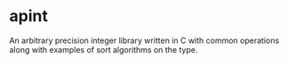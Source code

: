 # apint
An arbitrary precision integer library written in C with common operations along with examples of sort algorithms on the type.
